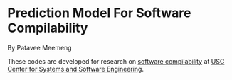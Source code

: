 # Prediction Model For Software Compilability
By Patavee Meemeng

These codes are developed for research on [software compilability](https://ieeexplore.ieee.org/document/8009930/) 
at [USC Center for Systems and Software Engineering](http://csse.usc.edu/new/).




